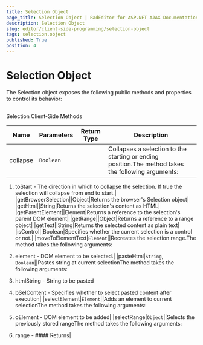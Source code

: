 ```yaml
---
title: Selection Object
page_title: Selection Object | RadEditor for ASP.NET AJAX Documentation
description: Selection Object
slug: editor/client-side-programming/selection-object
tags: selection,object
published: True
position: 4
---
```


# Selection Object



The Selection object exposes the following public methods and properties to control its behavior:

## 

Selection Client-Side Methods


| Name | Parameters | Return Type | Description |
| ------ | ------ | ------ | ------ |
|collapse|`Boolean`||Collapses a selection to the starting or ending position.The method takes the following arguments:

1. toStart - The direction in which to collapse the selection. If true the selection will collapse from end to start.|
|getBrowserSelection||Object|Returns the browser's Selection object|
|getHtml||String|Returns the selection's content as HTML|
|getParentElement||Element|Returns a reference to the selection's parent DOM element|
|getRange||Object|Returns a reference to a range object|
|getText||String|Returns the selected content as plain text|
|isControl||Boolean|Specifies whether the current selection is a control or not.|
|moveToElementText|`Element`||Recreates the selection range.The method takes the following arguments:

1. element - DOM element to be selected.|
|pasteHtml|`String`, `Boolean`||Pastes string at current selectionThe method takes the following arguments:

1. htmlString - String to be pasted

1. bSelContent - Specifies whether to select pasted content after execution|
|selectElement|`Element`||Adds an element to current selectionThe method takes the following arguments:

1. oElement - DOM element to be added|
|selectRange|`Object`||Selects the previously stored rangeThe method takes the following arguments:

1. range - #### Returns|
